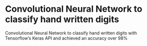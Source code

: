 # Convolutional Neural Network to classify hand written digits
Convolutional Neural Network to classify hand written digits with Tensorflow’s Keras API and achieved an accuracy over 98% 
